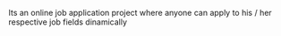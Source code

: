Its an online job application project where anyone can apply to his / her respective job fields dinamically
